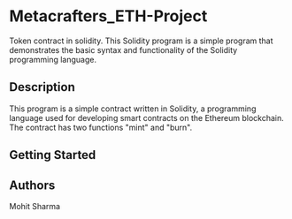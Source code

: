 # Metacrafters_ETH-Project
Token contract in solidity. This Solidity program is a simple program that demonstrates the basic syntax and functionality of the Solidity programming language.

## Description

This program is a simple contract written in Solidity, a programming language used for developing smart contracts on the Ethereum blockchain. The contract has two functions "mint" and "burn".
## Getting Started

## Authors

Mohit Sharma
